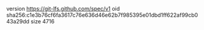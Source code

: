 version https://git-lfs.github.com/spec/v1
oid sha256:c1e3b76cf6fa3617c76e636d46e62b7f985395e01dbd1ff622af99cb043a29dd
size 4716
